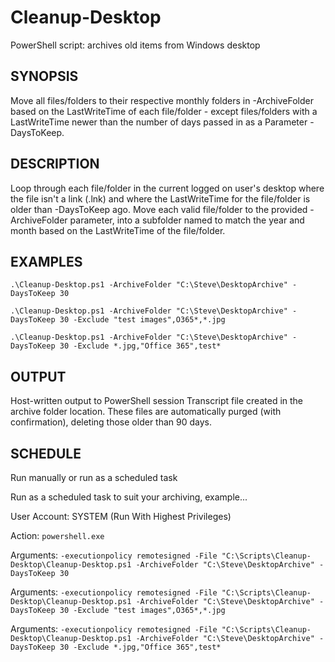 # Cleanup-Desktop
PowerShell script: archives old items from Windows desktop

## SYNOPSIS
  Move all files/folders to their respective monthly folders in -ArchiveFolder based on the LastWriteTime of each
  file/folder - except files/folders with a LastWriteTime newer than the number of days passed in as a Parameter -DaysToKeep.

## DESCRIPTION
  Loop through each file/folder in the current logged on user's desktop where the file isn't a link (.lnk) and where
  the LastWriteTime for the file/folder is older than -DaysToKeep ago.
  Move each valid file/folder to the provided -ArchiveFolder parameter, into a subfolder named to match the year
  and month based on the LastWriteTime of the file/folder.

## EXAMPLES
  `.\Cleanup-Desktop.ps1 -ArchiveFolder "C:\Steve\DesktopArchive" -DaysToKeep 30`

  `.\Cleanup-Desktop.ps1 -ArchiveFolder "C:\Steve\DesktopArchive" -DaysToKeep 30 -Exclude "test images",O365*,*.jpg`

 `.\Cleanup-Desktop.ps1 -ArchiveFolder "C:\Steve\DesktopArchive" -DaysToKeep 30 -Exclude *.jpg,"Office 365",test*`

## OUTPUT
  Host-written output to PowerShell session
  Transcript file created in the archive folder location. These files are automatically purged (with
  confirmation), deleting those older than 90 days.

## SCHEDULE
  Run manually or run as a scheduled task
  
  Run as a scheduled task to suit your archiving, example...
  
  User Account: SYSTEM (Run With Highest Privileges)
  
  Action: `powershell.exe`
  
  Arguments: `-executionpolicy remotesigned -File "C:\Scripts\Cleanup-Desktop\Cleanup-Desktop.ps1 -ArchiveFolder "C:\Steve\DesktopArchive" -DaysToKeep 30`
  
  Arguments: `-executionpolicy remotesigned -File "C:\Scripts\Cleanup-Desktop\Cleanup-Desktop.ps1 -ArchiveFolder "C:\Steve\DesktopArchive" -DaysToKeep 30 -Exclude "test images",O365*,*.jpg`
  
  Arguments: `-executionpolicy remotesigned -File "C:\Scripts\Cleanup-Desktop\Cleanup-Desktop.ps1 -ArchiveFolder "C:\Steve\DesktopArchive" -DaysToKeep 30 -Exclude *.jpg,"Office 365",test*`


